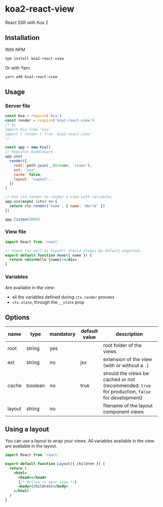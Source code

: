 # koa2-react-view

React SSR with Koa 2

## Installation

With NPM

```bash
npm install koa2-react-view
```

Or with Yarn

```bash
yarn add koa2-react-view
```

## Usage

### Server file

```javascript
const Koa = require('koa')
const render = require('koa2-react-view')
/* Or
import Koa from 'koa'
import { render } from 'koa2-react-view'
*/

const app = new Koa()
// Register middleware
app.use(
  render({
    root: path.join(__dirname, 'views'),
    ext: 'jsx',
    cache: false,
    layout: 'Layout',
  })
)

// Use ctx.render to render a view with variables
app.use(async (ctx) => {
  return ctx.render('home', { name: 'World' })
})

app.listen(3000)
```

### View file

```jsx
import React from 'react'

// Views (as well as layout) should always be default exported
export default function Home({ name }) {
  return <div>Hello {name}!</div>
}
```

### Variables

Are available in the view:

- all the variables defined during `ctx.render` process
- `ctx.state`, through the `__state` prop

## Options

| name   | type    | mandatory | default value | description                                                                                     |
| ------ | ------- | --------- | ------------- | ----------------------------------------------------------------------------------------------- |
| root   | string  | yes       |               | root folder of the views                                                                        |
| ext    | string  | no        | jsx           | extension of the view (with or without a `.`)                                                   |
| cache  | boolean | no        | true          | should the views be cached or not (recommended: `true` for production, `false` for development) |
| layout | string  | no        |               | filename of the layout component views                                                          |

## Using a layout

You can use a layout to wrap your views. All variables available in the view are available in the layout.

```jsx
import React from 'react'

export default function Layout({ children }) {
  return (
    <html>
      <head></head>
      {/* Bellow is your view */}
      <body>{children}</body>
    </html>
  )
}
```
